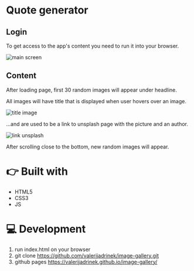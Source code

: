 # Quote generator

## Login

To get access to the app's content you need to run it into your browser.

![main screen](./assets/header-image.png "main screen")



## Content

After loading page, first 30 random images will appear under headline.

All images will have title that is displayed when user hovers over an image. 

![title image](./assets/title-image.png "title image")



...and are used to be a link to unsplash page with the picture and an author.

![link unsplash](./assets/link-unsplash.png "link unsplash")

After scrolling close to the bottom, new random images will appear. 


# 👉 Built with
* HTML5
* CSS3
* JS

# 💻 Development
1. run index.html on your browser
2. git clone https://github.com/valerijadrinek/image-gallery.git
3. github pages https://valerijadrinek.github.io/image-gallery/
